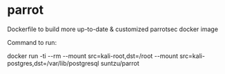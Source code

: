 # parrot
Dockerfile to build more up-to-date & customized parrotsec docker image

Command to run:

docker run -ti --rm --mount src=kali-root,dst=/root --mount src=kali-postgres,dst=/var/lib/postgresql suntzu/parrot
